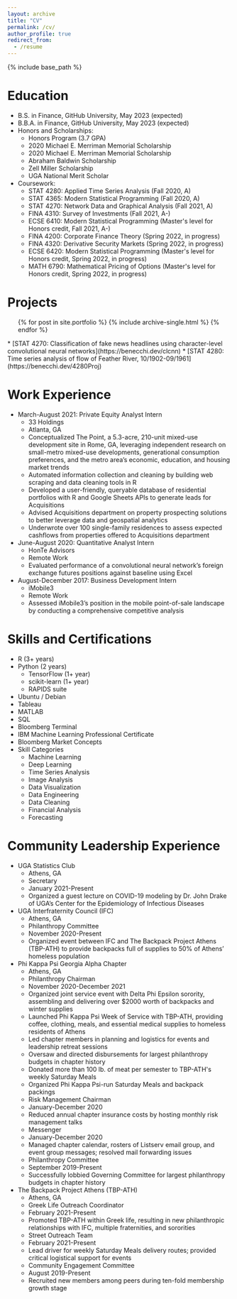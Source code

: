 ```yaml
---
layout: archive
title: "CV"
permalink: /cv/
author_profile: true
redirect_from:
  - /resume
---
```


{% include base_path %}

Education
======
* B.S. in Finance, GitHub University, May 2023 (expected)
* B.B.A. in Finance, GitHub University, May 2023 (expected)
* Honors and Scholarships:
  * Honors Program (3.7 GPA)
  * 2020 Michael E. Merriman Memorial Scholarship
  * 2020 Michael E. Merriman Memorial Scholarship
  * Abraham Baldwin Scholarship
  * Zell Miller Scholarship
  * UGA National Merit Scholar
* Coursework:
  * STAT 4280: Applied Time Series Analysis (Fall 2020, A)
  * STAT 4365: Modern Statistical Programming (Fall 2020, A)
  * STAT 4270: Network Data and Graphical Analysis (Fall 2021, A)
  * FINA 4310: Survey of Investments (Fall 2021, A-)
  * ECSE 6410: Modern Statistical Programming (Master's level for Honors credit, Fall 2021, A-)
  * FINA 4200: Corporate Finance Theory (Spring 2022, in progress)
  * FINA 4320: Derivative Security Markets (Spring 2022, in progress)
  * ECSE 6420: Modern Statistical Programming (Master's level for Honors credit, Spring 2022, in progress)
  * MATH 6790: Mathematical Pricing of Options (Master's level for Honors credit, Spring 2022, in progress)

Projects
======
<ul>{% for post in site.portfolio %}
  {% include archive-single.html %}
{% endfor %}</ul>
  *  [STAT 4270: Classification of fake news headlines using character-level convolutional neural networks](https://benecchi.dev/clcnn)
  *  [STAT 4280: Time series analysis of flow of Feather River, 10/1902-09/1961](https://benecchi.dev/4280Proj)


Work Experience
======
* March-August 2021: Private Equity Analyst Intern
  * 33 Holdings
  * Atlanta, GA
  * Conceptualized The Point, a 5.3-acre, 210-unit mixed-use development site in Rome, GA, leveraging independent research on small-metro mixed-use developments, generational consumption preferences, and the metro area’s economic, education, and housing market trends
  * Automated information collection and cleaning by building web scraping and data cleaning tools in R
  * Developed a user-friendly, queryable database of residential portfolios with R and Google Sheets APIs to generate leads for Acquisitions
  * Advised Acquisitions department on property prospecting solutions to better leverage data and geospatial analytics
  * Underwrote over 100 single-family residences to assess expected cashflows from properties offered to Acquisitions department
* June-August 2020: Quantitative Analyst Intern
  * HonTe Advisors
  * Remote Work
  * Evaluated performance of a convolutional neural network’s foreign exchange futures positions against baseline using Excel
* August-December 2017: Business Development Intern
  * iMobile3
  * Remote Work
  * Assessed iMobile3’s position in the mobile point-of-sale landscape by conducting a comprehensive competitive analysis 
  
Skills and Certifications
======
* R (3+ years)
* Python (2 years)
  * TensorFlow (1+ year)
  * scikit-learn (1+ year)
  * RAPIDS suite
* Ubuntu / Debian
* Tableau
* MATLAB
* SQL
* Bloomberg Terminal
* IBM Machine Learning Professional Certificate
* Bloomberg Market Concepts
* Skill Categories
  * Machine Learning
  * Deep Learning
  * Time Series Analysis
  * Image Analysis
  * Data Visualization
  * Data Engineering
  * Data Cleaning
  * Financial Analysis
  * Forecasting

[//]: # (#Publications #====== #<ul>{% for post in site.publications %} #{% include archive-single-cv.html %} #{% endfor %}</ul>)
  
[//]: # (#Talks #====== #<ul>{% for post in site.talks %} #{% include archive-single-talk-cv.html %} #{% endfor %}</ul>)
  
[//]: # (#Teaching #====== #<ul>{% for post in site.teaching %} #{% include archive-single-cv.html %} #{% endfor %}</ul>)
  
Community Leadership Experience
======
* UGA Statistics Club
  * Athens, GA
  * Secretary
   * January 2021-Present
   * Organized a guest lecture on COVID-19 modeling by Dr. John Drake of UGA’s Center for the Epidemiology of Infectious Diseases
* UGA Interfraternity Council (IFC)
  * Athens, GA
  * Philanthropy Committee
   * November 2020-Present
   * Organized event between IFC and The Backpack Project Athens (TBP-ATH) to provide backpacks full of supplies to 50% of Athens’ homeless population
* Phi Kappa Psi Georgia Alpha Chapter
  * Athens, GA
  * Philanthropy Chairman
   * November 2020-December 2021
   * Organized joint service event with Delta Phi Epsilon sorority, assembling and delivering over $2000 worth of backpacks and winter supplies
   * Launched Phi Kappa Psi Week of Service with TBP-ATH, providing coffee, clothing, meals, and essential medical supplies to homeless residents of Athens
   * Led chapter members in planning and logistics for events and leadership retreat sessions
   * Oversaw and directed disbursements for largest philanthropy budgets in chapter history
   * Donated more than 100 lb. of meat per semester to TBP-ATH's weekly Saturday Meals
   * Organized Phi Kappa Psi-run Saturday Meals and backpack packings
  * Risk Management Chairman
   * January-December 2020
   * Reduced annual chapter insurance costs by hosting monthly risk management talks
  * Messenger
   * January-December 2020
   * Managed chapter calendar, rosters of Listserv email group, and event group messages; resolved mail forwarding issues
  * Philanthropy Committee
   * September 2019-Present
   * Successfully lobbied Governing Committee for largest philanthropy budgets in chapter history
* The Backpack Project Athens (TBP-ATH)
  * Athens, GA
  * Greek Life Outreach Coordinator
   * February 2021-Present
   * Promoted TBP-ATH within Greek life, resulting in new philanthropic relationships with IFC, multiple fraternities, and sororities
  * Street Outreach Team
   * February 2021-Present
   * Lead driver for weekly Saturday Meals delivery routes; provided critical logistical support for events
  * Community Engagement Committee
   * August 2019-Present
   * Recruited new members among peers during ten-fold membership growth stage
